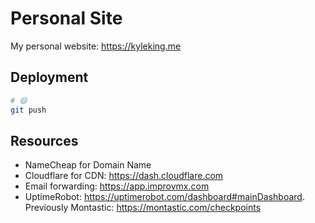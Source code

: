 # Personal Site

My personal website: <https://kyleking.me>

## Deployment

```sh
# 😄
git push
```

## Resources

- NameCheap for Domain Name
- Cloudflare for CDN: <https://dash.cloudflare.com>
- Email forwarding: <https://app.improvmx.com>
- UptimeRobot: <https://uptimerobot.com/dashboard#mainDashboard>. Previously Montastic: <https://montastic.com/checkpoints>
